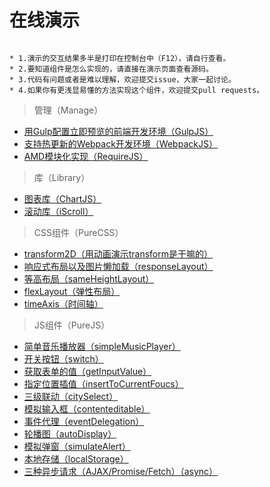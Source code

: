 # 在线演示

```

* 1.演示的交互结果多半是打印在控制台中（F12），请自行查看。
* 2.要知道组件是怎么实现的，请直接在演示页面查看源码。
* 3.代码有问题或者是难以理解，欢迎提交issue，大家一起讨论。
* 4.如果你有更浅显易懂的方法实现这个组件，欢迎提交pull requests。

```

> 管理（Manage）

* [用Gulp配置立即预览的前端开发环境（GulpJS）](https://github.com/bergwhite/quick-start/tree/master/Manage/GulpJS)
* [支持热更新的Webpack开发环境（WebpackJS）](https://github.com/bergwhite/quick-start/tree/master/Manage/WebpackJS)
* [AMD模块化实现（RequireJS）](https://bergwhite.github.io/quick-start/Manage/RequireJS/)

> 库（Library）

* [图表库（ChartJS）](https://bergwhite.github.io/quick-start/Library/ChartJS/)
* [滚动库（iScroll）](https://bergwhite.github.io/quick-start/Library/iScroll/iscroll-slide)

> CSS组件（PureCSS）

* [transform2D（用动画演示transform是干嘛的）](https://bergwhite.github.io/quick-start/PureCSS/transform2D)
* [响应式布局以及图片懒加载（responseLayout）](https://bergwhite.github.io/quick-start/PureCSS/responseLayout)
* [等高布局（sameHeightLayout）](https://bergwhite.github.io/quick-start/PureCSS/sameHeightLayout)
* [flexLayout（弹性布局）](https://bergwhite.github.io/quick-start/PureCSS/flexLayout)
* [timeAxis（时间轴）](https://bergwhite.github.io/quick-start/PureCSS/timeAxis)

> JS组件（PureJS）

* [简单音乐播放器（simpleMusicPlayer）](https://bergwhite.github.io/quick-start/PureJS/simpleMusicPlayer)
* [开关按钮（switch）](https://bergwhite.github.io/quick-start/PureJS/switch)
* [获取表单的值（getInputValue）](https://bergwhite.github.io/quick-start/PureJS/getInputValue)
* [指定位置插值（insertToCurrentFoucs）](https://bergwhite.github.io/quick-start/PureJS/insertToCurrentFoucs)
* [三级联动（citySelect）](https://bergwhite.github.io/quick-start/PureJS/citySelect)
* [模拟输入框（contenteditable）](https://bergwhite.github.io/quick-start/PureJS/contenteditable)
* [事件代理（eventDelegation）](https://bergwhite.github.io/quick-start/PureJS/eventDelegation)
* [轮播图（autoDisplay）](https://bergwhite.github.io/quick-start/PureJS/autoDisplay)
* [模拟弹窗（simulateAlert）](https://bergwhite.github.io/quick-start/PureJS/simulateAlert)
* [本地存储（localStorage）](https://bergwhite.github.io/quick-start/PureJS/localStorage)
* [三种异步请求（AJAX/Promise/Fetch）（async）](https://bergwhite.github.io/quick-start/PureJS/async)